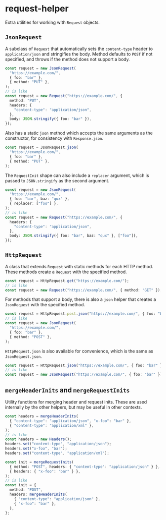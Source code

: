 # request-helper

Extra utilities for working with `Request` objects.

## `JsonRequest`

A subclass of `Request` that automatically sets the `content-type` header to `application/json` and stringifies the body. Method defaults to `POST` if not specified, and throws if the method does not support a body.

```ts
const request = new JsonRequest(
  "https://example.com/",
  { foo: "bar" },
  { method: "PUT" },
);
// is like
const request = new Request("https://example.com/", {
  method: "PUT",
  headers: {
    "content-type": "application/json",
  },
  body: JSON.stringify({ foo: "bar" }),
});
```

Also has a static `json` method which accepts the same arguments as the constructor, for consistency with `Response.json`.

```ts
const request = JsonRequest.json(
  "https://example.com/",
  { foo: "bar" },
  { method: "PUT" },
);
```

The `RequestInit` shape can also include a `replacer` argument, which is passed to `JSON.stringify` as the second argument.

```ts
const request = new JsonRequest(
  "https://example.com/",
  { foo: "bar", baz: "qux" },
  { replacer: ["foo"] },
);
// is like
const request = new Request("https://example.com/", {
  headers: {
    "content-type": "application/json",
  },
  body: JSON.stringify({ foo: "bar", baz: "qux" }, ["foo"]),
});
```

## `HttpRequest`

A class that extends `Request` with static methods for each HTTP method. These methods create a `Request` with the specified method.

```ts
const request = HttpRequest.get("https://example.com/");
// is like
const request = new Request("https://example.com/", { method: "GET" });
```

For methods that support a body, there is also a `json` helper that creates a `JsonRequest` with the specified method.

```ts
const request = HttpRequest.post.json("https://example.com/", { foo: "bar" });
// is like
const request = new JsonRequest(
  "https://example.com/",
  { foo: "bar" },
  { method: "POST" },
);
```

`HttpRequest.json` is also available for convenience, which is the same as `JsonRequest.json`.

```ts
const request = HttpRequest.json("https://example.com/", { foo: "bar" });
// is like
const request = new JsonRequest("https://example.com/", { foo: "bar" });
```

## `mergeHeaderInits` and `mergeRequestInits`

Utility functions for merging header and request inits. These are used internally by the other helpers, but may be useful in other contexts.

```ts
const headers = mergeHeaderInits(
  { "content-type": "application/json", "x-foo": "bar" },
  { "content-type": "application/xml" },
);
// is like
const headers = new Headers();
headers.set("content-type", "application/json");
headers.set("x-foo", "bar");
headers.set("content-type", "application/xml");
```

```ts
const init = mergeRequestInits(
  { method: "POST", headers: { "content-type": "application/json" } },
  { headers: { "x-foo": "bar" } },
);
// is like
const init = {
  method: "POST",
  headers: mergeHeaderInits(
    { "content-type": "application/json" },
    { "x-foo": "bar" },
  ),
};
```
